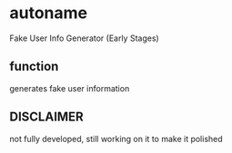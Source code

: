 # autoname
Fake User Info Generator (Early Stages)
## function
generates fake user information
## DISCLAIMER
not fully developed, still working on it to make it polished
